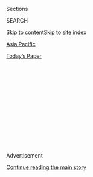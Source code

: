 <div id="app">

<div>

<div>

<div>

<div class="NYTAppHideMasthead css-1q2w90k e1suatyy0">

<div class="section css-ui9rw0 e1suatyy2">

<div class="css-eph4ug er09x8g0">

<div class="css-6n7j50">

</div>

<span class="css-1dv1kvn">Sections</span>

<div class="css-10488qs">

<span class="css-1dv1kvn">SEARCH</span>

</div>

[Skip to content](#site-content)[Skip to site index](#site-index)

</div>

<div id="masthead-section-label" class="css-1wr3we4 eaxe0e00">

[Asia
Pacific](https://www.nytimes3xbfgragh.onion/section/world/asia)

</div>

<div class="css-10698na e1huz5gh0">

</div>

</div>

<div id="masthead-bar-one" class="section hasLinks css-15hmgas e1csuq9d3">

<div class="css-uqyvli e1csuq9d0">

</div>

<div class="css-1uqjmks e1csuq9d1">

</div>

<div class="css-9e9ivx">

[](https://myaccount.nytimes3xbfgragh.onion/auth/login?response_type=cookie&client_id=vi)

</div>

<div class="css-1bvtpon e1csuq9d2">

[Today’s
Paper](https://www.nytimes3xbfgragh.onion/section/todayspaper)

</div>

</div>

</div>

</div>

<div data-aria-hidden="false">

<div id="site-content" data-role="main">

<div>

<div class="css-1aor85t" style="opacity:0.000000001;z-index:-1;visibility:hidden">

<div class="css-1hqnpie">

<div class="css-epjblv">

<span class="css-17xtcya">[Asia
Pacific](/section/world/asia)</span><span class="css-x15j1o">|</span><span class="css-fwqvlz">Women
Suspected in Killing of Kim Jong-nam Are
Charged</span>

</div>

<div class="css-k008qs">

<div class="css-1iwv8en">

<span class="css-18z7m18"></span>

<div>

</div>

</div>

<span class="css-1n6z4y">https://nyti.ms/2mzizvl</span>

<div class="css-1705lsu">

<div class="css-4xjgmj">

<div class="css-4skfbu" data-role="toolbar" data-aria-label="Social Media Share buttons, Save button, and Comments Panel with current comment count" data-testid="share-tools">

  - 
  - 
  - 
  - 
    
    <div class="css-6n7j50">
    
    </div>

  - 

</div>

</div>

</div>

</div>

</div>

</div>

<div class="css-13pd83m">

</div>

<div id="top-wrapper" class="css-1sy8kpn">

<div id="top-slug" class="css-l9onyx">

Advertisement

</div>

[Continue reading the main
story](#after-top)

<div class="ad top-wrapper" style="text-align:center;height:100%;display:block;min-height:250px">

<div id="top" class="place-ad" data-position="top" data-size-key="top">

</div>

</div>

<div id="after-top">

</div>

</div>

<div id="sponsor-wrapper" class="css-1hyfx7x">

<div id="sponsor-slug" class="css-19vbshk">

Supported by

</div>

[Continue reading the main
story](#after-sponsor)

<div id="sponsor" class="ad sponsor-wrapper" style="text-align:center;height:100%;display:block">

</div>

<div id="after-sponsor">

</div>

</div>

<div class="css-1vkm6nb ehdk2mb0">

# Women Suspected in Killing of Kim Jong-nam Are Charged

</div>

<div class="css-xt80pu e12qa4dv0">

<div class="css-18e8msd">

<div class="css-vp77d3 epjyd6m0">

<div class="css-1baulvz">

By [<span class="css-1baulvz" itemprop="name">Richard C.
Paddock</span>](https://www.nytimes3xbfgragh.onion/by/richard-c-paddock)
and [<span class="css-1baulvz last-byline" itemprop="name">Choe
Sang-Hun</span>](http://www.nytimes3xbfgragh.onion/by/choe-sang-hun)

</div>

</div>

  - Feb. 28,
    2017

  - 
    
    <div class="css-4xjgmj">
    
    <div class="css-d8bdto" data-role="toolbar" data-aria-label="Social Media Share buttons, Save button, and Comments Panel with current comment count" data-testid="share-tools">
    
      - 
      - 
      - 
      - 
        
        <div class="css-6n7j50">
        
        </div>
    
      - 
    
    </div>
    
    </div>

</div>

<div class="css-tk9fsr">

[阅读简体中文版](http://cn.nytimes3xbfgragh.onion/asia-pacific/20170301/north-korea-kim-jong-nam-death/dual/ "Read in Simplified Chinese")

</div>

</div>

<div class="css-79elbk" data-testid="photoviewer-wrapper">

<div class="css-z3e15g" data-testid="photoviewer-wrapper-hidden">

</div>

<div class="css-1a48zt4 ehw59r15" data-testid="photoviewer-children">

![<span class="css-16f3y1r e13ogyst0" data-aria-hidden="true">Doan Thi
Huong, 28, of Vietnam, left, and Siti Aisyah, 25, of Indonesia, could
receive the death
penalty.</span><span class="css-cnj6d5 e1z0qqy90" itemprop="copyrightHolder"><span class="css-1ly73wi e1tej78p0">Credit...</span><span><span>Royal
Malaysian
Police</span></span></span>](https://static01.graylady3jvrrxbe.onion/images/2017/03/01/world/01kim-1/01kim-1-articleInline.jpg?quality=75&auto=webp&disable=upscale)

</div>

</div>

<div class="section meteredContent css-1r7ky0e" name="articleBody" itemprop="articleBody">

<div class="css-1fanzo5 StoryBodyCompanionColumn">

<div class="css-53u6y8">

KUALA LUMPUR, Malaysia — Two women were charged with murder in a Kuala
Lumpur court on Wednesday in connection with the [assassination of Kim
Jong-nam](https://www.nytimes3xbfgragh.onion/2017/02/22/world/asia/kim-jong-nam-assassination-korea-malaysia.html?rref=collection%2Fsectioncollection%2Fasia&action=click&contentCollection=asia&region=stream&module=stream_unit&version=latest&contentPlacement=26&pgtype=sectionfront),
the estranged half brother of the North Korean leader, Kim Jong-un.

[Siti
Aisyah](https://www.nytimes3xbfgragh.onion/2017/02/25/world/asia/north-korea-kim-jong-nam-vx-nerve-agent-siti-aisyah.html?rref=collection%2Fsectioncollection%2Fasia&action=click&contentCollection=asia&region=stream&module=stream_unit&version=latest&contentPlacement=1&pgtype=sectionfront),
25, of Indonesia, and [Doan Thi
Huong](https://www.nytimes3xbfgragh.onion/2017/02/24/world/asia/kim-jong-nam-suspect-doan-thi-huong.html?rref=collection%2Fsectioncollection%2Fasia&action=click&contentCollection=asia&region=stream&module=stream_unit&version=latest&contentPlacement=9&pgtype=sectionfront),
28, of Vietnam, could receive the death penalty. The police said the two
women rubbed [a deadly nerve
agent](https://www.nytimes3xbfgragh.onion/2017/02/24/world/asia/north-korea-kim-jong-nam-vx-nerve-agent.html?rref=collection%2Fsectioncollection%2Fasia&action=click&contentCollection=asia&region=stream&module=stream_unit&version=latest&contentPlacement=7&pgtype=sectionfront)
on Mr. Kim’s face as he prepared to check in for a flight at Kuala
Lumpur International Airport on the morning of Feb. 13.

The women were charged as North Korea began a diplomatic effort to
repair the damage from the killing, sending delegations to Beijing and
Kuala Lumpur in a rare bit of outreach by the reclusive nation as it
faced accusations that it had carried out the brazen assassination.

The delegation to Beijing was led by Vice Foreign Minister Ri Gil-song,
said the North’s official Korean Central News Agency, which did not
provide further details. The Chinese Foreign Ministry confirmed that Mr.
Ri was visiting at its invitation and would meet with China’s foreign
minister, Wang Yi.

</div>

</div>

<div class="css-1fanzo5 StoryBodyCompanionColumn">

<div class="css-53u6y8">

Mr. Ri is the most senior North Korean official to visit Beijing since a
delegation met with President Xi Jinping of China in May. His trip came
five days after the [North lashed out at
China](https://www.nytimes3xbfgragh.onion/2017/02/23/world/asia/north-korea-china.html)
in unusually bitter language for tightening sanctions by [suspending all
coal
imports](https://www.nytimes3xbfgragh.onion/2017/02/18/world/asia/north-korea-china-coal-imports-suspended.html)
from North Korea for the rest of the year, depriving North Korea of one
of its most important sources of hard currency.

The two women charged in Mr. Kim’s murder were arrested soon after the
Feb. 13 attack and have said they thought they were participating in a
prank.

The police have also arrested a North Korean man, Ri Jong-chol, and are
[seeking seven
others](https://www.nytimes3xbfgragh.onion/2017/02/27/world/asia/north-korea-kim-jong-nam-state-security.html?rref=collection%2Fsectioncollection%2Fasia&action=click&contentCollection=asia&region=stream&module=stream_unit&version=latest&contentPlacement=7&pgtype=sectionfront).
South Korean officials have accused the North Korean government of
ordering the assassination. There was no word yet on whether Malaysian
officials would charge Ri Jong-chol in the attack.

With relations between Malaysia and North Korea fraying over the
killing, a high-level North Korean delegation, including the former
deputy ambassador to the United Nations, Ri Dong-il, arrived in the
Malaysian capital to discuss taking Mr. Kim’s body to North Korea, the
South Korean news agency Yonhap reported from Kuala Lumpur.

Ri Dong-il, the envoy, said he also would demand the release of Ri
Jong-chol, Yonhap reported.

“We are here to discuss human rights issues and find an agreement,” Mr.
Ri told reporters outside the North Korean Embassy.

</div>

</div>

<div class="css-1fanzo5 StoryBodyCompanionColumn">

<div class="css-53u6y8">

North Korea is widely considered to have one of the world’s worst human
rights records, one that includes enslavement and torture of political
prisoners, extrajudicial executions and forced abortions.

Mr. Ri also said he would discuss “strengthening friendly relations”
with Malaysia.

Whether Malaysia is prepared to discuss friendly relations remains to be
seen. Officials at the Malaysian Foreign Ministry declined to comment on
the standoff over the release of the body and the detention of the North
Korean suspect.

</div>

</div>

</div>

<div>

</div>

<div>

</div>

<div>

</div>

<div>

<div id="bottom-wrapper" class="css-1ede5it">

<div id="bottom-slug" class="css-l9onyx">

Advertisement

</div>

[Continue reading the main
story](#after-bottom)

<div id="bottom" class="ad bottom-wrapper" style="text-align:center;height:100%;display:block;min-height:90px">

</div>

<div id="after-bottom">

</div>

</div>

</div>

</div>

</div>

## Site Index

<div>

</div>

## Site Information Navigation

  - [© <span>2020</span> <span>The New York Times
    Company</span>](https://help.nytimes3xbfgragh.onion/hc/en-us/articles/115014792127-Copyright-notice)

<!-- end list -->

  - [NYTCo](https://www.nytco.com/)
  - [Contact
    Us](https://help.nytimes3xbfgragh.onion/hc/en-us/articles/115015385887-Contact-Us)
  - [Work with us](https://www.nytco.com/careers/)
  - [Advertise](https://nytmediakit.com/)
  - [T Brand Studio](http://www.tbrandstudio.com/)
  - [Your Ad
    Choices](https://www.nytimes3xbfgragh.onion/privacy/cookie-policy#how-do-i-manage-trackers)
  - [Privacy](https://www.nytimes3xbfgragh.onion/privacy)
  - [Terms of
    Service](https://help.nytimes3xbfgragh.onion/hc/en-us/articles/115014893428-Terms-of-service)
  - [Terms of
    Sale](https://help.nytimes3xbfgragh.onion/hc/en-us/articles/115014893968-Terms-of-sale)
  - [Site
    Map](https://spiderbites.nytimes3xbfgragh.onion)
  - [Help](https://help.nytimes3xbfgragh.onion/hc/en-us)
  - [Subscriptions](https://www.nytimes3xbfgragh.onion/subscription?campaignId=37WXW)

</div>

</div>

</div>

</div>
